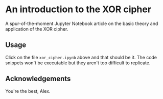 # An introduction to the XOR cipher
A spur-of-the-moment Jupyter Notebook article on the basic theory and application of the XOR cipher.

## Usage
Click on the file `xor_cipher.ipynb` above and that should be it. The code snippets won't be executable but they aren't too difficult to replicate.

## Acknowledgements
You're the best, Alex.
